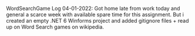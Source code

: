 WordSearchGame
Log 04-01-2022: Got home late from work today and general a scarce week with available spare time for this assignment. But i created an empty .NET 6 Winforms project and added gitignore files + read up on Word Search games on wikipedia.
